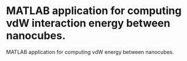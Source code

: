 # MATLAB application for computing vdW interaction energy between nanocubes.

MATLAB application for computing vdW energy between nanocubes.
